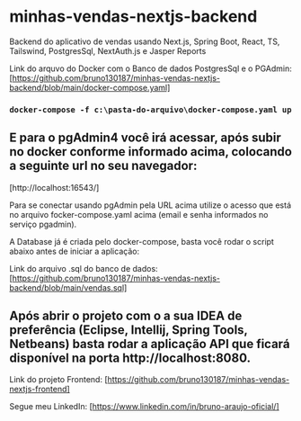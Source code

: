 # minhas-vendas-nextjs-backend
Backend do aplicativo de vendas usando Next.js, Spring Boot, React, TS, Tailswind, PostgresSql, NextAuth.js e Jasper Reports

Link do arquvo do Docker com o Banco de dados PostgresSql e o PGAdmin:
[https://github.com/bruno130187/minhas-vendas-nextjs-backend/blob/main/docker-compose.yaml]

### `docker-compose -f c:\pasta-do-arquivo\docker-compose.yaml up`

## E para o pgAdmin4 você irá acessar, após subir no docker conforme informado acima, colocando a seguinte url no seu navegador:

[http://localhost:16543/]

Para se conectar usando pgAdmin pela URL acima utilize o acesso que está no arquivo focker-compose.yaml acima (email e senha informados no serviço pgadmin).

A Database já é criada pelo docker-compose, basta você rodar o script abaixo antes de iniciar a aplicação:

Link do arquivo .sql do banco de dados:
[https://github.com/bruno130187/minhas-vendas-nextjs-backend/blob/main/vendas.sql]

## Após abrir o projeto com o a sua IDEA de preferência (Eclipse, Intellij, Spring Tools, Netbeans) basta rodar a aplicação API que ficará disponível na porta http://localhost:8080.

Link do projeto Frontend: [https://github.com/bruno130187/minhas-vendas-nextjs-frontend]

Segue meu LinkedIn: [https://www.linkedin.com/in/bruno-araujo-oficial/]
